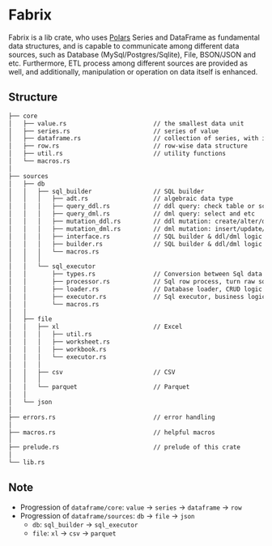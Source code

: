 # Fabrix

Fabrix is a lib crate, who uses [Polars](https://github.com/pola-rs/polars) Series and DataFrame as fundamental data structures, and is capable to communicate among different data sources, such as Database (MySql/Postgres/Sqlite), File, BSON/JSON and etc. Furthermore, ETL process among different sources are provided as well, and additionally, manipulation or operation on data itself is enhanced.

## Structure

```txt
├── core
│   ├── value.rs                        // the smallest data unit
│   ├── series.rs                       // series of value
│   ├── dataframe.rs                    // collection of series, with index series
│   ├── row.rs                          // row-wise data structure
│   ├── util.rs                         // utility functions
│   └── macros.rs
│
├── sources
│   ├── db
│   │   ├── sql_builder                 // SQL builder
│   │   │   ├── adt.rs                  // algebraic data type
│   │   │   ├── query_ddl.rs            // ddl query: check table or schema
│   │   │   ├── query_dml.rs            // dml query: select and etc
│   │   │   ├── mutation_ddl.rs         // ddl mutation: create/alter/drop table
│   │   │   ├── mutation_dml.rs         // dml mutation: insert/update/delete data
│   │   │   ├── interface.rs            // SQL builder & ddl/dml logic interface
│   │   │   ├── builder.rs              // SQL builder & ddl/dml logic implement
│   │   │   └── macros.rs
│   │   │
│   │   └── sql_executor
│   │       ├── types.rs                // Conversion between Sql data type and Fabrix `Value`
│   │       ├── processor.rs            // Sql row process, turn raw sql row into `Vec<Value>` or `Row`
│   │       ├── loader.rs               // Database loader, CRUD logic implementation
│   │       ├── executor.rs             // Sql executor, business logic implementation
│   │       └── macros.rs
│   │
│   ├── file
│   │   ├── xl                          // Excel
│   │   │   ├── util.rs
│   │   │   ├── worksheet.rs
│   │   │   ├── workbook.rs
│   │   │   └── executor.rs
│   │   │
│   │   ├── csv                         // CSV
│   │   │
│   │   └── parquet                     // Parquet
│   │
│   └── json
│
├── errors.rs                           // error handling
│
├── macros.rs                           // helpful macros
│
├── prelude.rs                          // prelude of this crate
│
└── lib.rs
```

## Note

- Progression of `dataframe/core`: `value` -> `series` -> `dataframe` -> `row`
- Progression of `dataframe/sources`: `db` -> `file` -> `json`
  - `db`: `sql_builder` -> `sql_executor`
  - `file`: `xl` -> `csv` -> `parquet`
